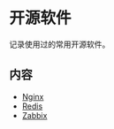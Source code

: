 # 开源软件
记录使用过的常用开源软件。

## 内容
- [Nginx](https://gitbook.big1000.com/19-%E5%BC%80%E6%BA%90%E8%BD%AF%E4%BB%B6/01-Nginx/)
- [Redis](https://gitbook.big1000.com/19-%E5%BC%80%E6%BA%90%E8%BD%AF%E4%BB%B6/02-Redis/)
- [Zabbix](https://gitbook.big1000.com/19-%E5%BC%80%E6%BA%90%E8%BD%AF%E4%BB%B6/03-Zabbix/)
